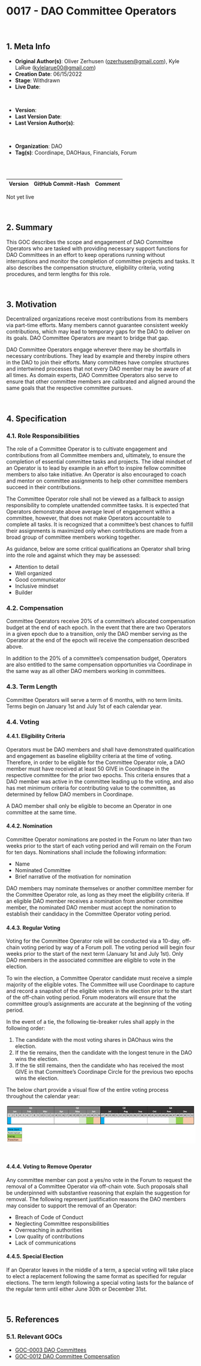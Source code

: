 # 0017 - DAO Committee Operators

<br>

## 1. Meta Info
* **Original Author(s)**: Oliver Zerhusen ([ozerhusen@gmail.com](mailto:ozerhusen@gmail.com)), Kyle LaRue ([kylelarue00@gmail.com](mailto:kylelarue00@gmail.com)) 
* **Creation Date**: 06/15/2022
* **Stage**: Withdrawn
* **Live Date**:

<br>

* **Version**:
* **Last Version Date**:
* **Last Version Author(s)**:

<br>

* **Organization**: DAO
* **Tag(s)**: Coordinape, DAOHaus, Financials, Forum

<br>

<br>

| Version | GitHub Commit-Hash | Comment |
| - | - | - |
Not yet live

<br>

## 2. Summary

This GOC describes the scope and engagement of DAO Committee Operators who are tasked with providing necessary support functions for DAO Committees in an effort to keep operations running without interruptions and monitor the completion of committee projects and tasks. It also describes the compensation structure, eligibility criteria, voting procedures, and term lengths for this role.

<br>

## 3. Motivation

Decentralized organizations receive most contributions from its members via part-time efforts. Many members cannot guarantee consistent weekly contributions, which may lead to temporary gaps for the DAO to deliver on its goals. DAO Committee Operators are meant to bridge that gap.

DAO Committee Operators engage wherever there may be shortfalls in necessary contributions. They lead by example and thereby inspire others in the DAO to join their efforts. Many committees have complex structures and intertwined processes that not every DAO member may be aware of at all times. As domain experts, DAO Committee Operators also serve to ensure that other committee members are calibrated and aligned around the same goals that the respective committee pursues.

<br>

## 4. Specification


### 4.1. Role Responsibilities

The role of a Committee Operator is to cultivate engagement and contributions from all Committee members and, ultimately, to ensure the completion of essential committee tasks and projects. The ideal mindset of an Operator is to lead by example in an effort to inspire fellow committee members to also take initiative. An Operator is also encouraged to coach and mentor on committee assignments to help other committee members succeed in their contributions.  

The Committee Operator role shall not be viewed as a fallback to assign responsibility to complete unattended committee tasks. It is expected that Operators demonstrate above average level of engagement within a committee, however, that does not make Operators accountable to complete all tasks. It is recognized that a committee’s best chances to fulfill their assignments is maximized only when contributions are made from a broad group of committee members working together.

As guidance, below are some critical qualifications an Operator shall bring into the role and against which they may be assessed:



* Attention to detail
* Well organized
* Good communicator
* Inclusive mindset
* Builder


### 4.2. Compensation

Committee Operators receive 20% of a committee’s allocated compensation budget at the end of each epoch. In the event that there are two Operators in a given epoch due to a transition, only the DAO member serving as the Operator at the end of the epoch will receive the compensation described above. 

In addition to the 20% of a committee’s compensation budget, Operators are also entitled to the same compensation opportunities via Coordinape in the same way as all other DAO members working in committees.


### 4.3. Term Length

Committee Operators will serve a term of 6 months, with no term limits. Terms begin on January 1st and July 1st of each calendar year. 


### 4.4. Voting


#### 4.4.1. Eligibility Criteria

Operators must be DAO members and shall have demonstrated qualification and engagement as baseline eligibility criteria at the time of voting. Therefore, in order to be eligible for the Committee Operator role, a DAO member must have received at least 50 GIVE in Coordinape in the respective committee for the prior two epochs. This criteria ensures that a DAO member was active in the committee leading up to the voting, and also has met minimum criteria for contributing value to the committee, as determined by fellow DAO members in Coordinape.

A DAO member shall only be eligible to become an Operator in one committee at the same time.


#### 4.4.2. Nomination

Committee Operator nominations are posted in the Forum no later than two weeks prior to the start of each voting period and will remain on the Forum for ten days. Nominations shall include the following information:

* Name
* Nominated Committee
* Brief narrative of the motivation for nomination

DAO members may nominate themselves or another committee member for the Committee Operator role, as long as they meet the eligibility criteria. If an eligible DAO member receives a nomination from another committee member, the nominated DAO member must accept the nomination to establish their candidacy in the Committee Operator voting period. 


#### 4.4.3. Regular Voting

Voting for the Committee Operator role will be conducted via a 10-day, off-chain voting period by way of a Forum poll. The voting period will begin four weeks prior to the start of the next term (January 1st and July 1st). Only DAO members in the associated committee are eligible to vote in the election.

To win the election, a Committee Operator candidate must receive a simple majority of the eligible votes. The Committee will use Coordinape to capture and record a snapshot of the eligible voters in the election prior to the start of the off-chain voting period. Forum moderators will ensure that the committee group’s assignments are accurate at the beginning of the voting period. 

In the event of a tie, the following tie-breaker rules shall apply in the following order:



1. The candidate with the most voting shares in DAOhaus wins the election.
2. If the tie remains, then the candidate with the longest tenure in the DAO wins the election. 
3. If the tie still remains, then the candidate who has received the most GIVE in that Committee’s Coordinape Circle for the previous two epochs wins the election. 

The below chart provide a visual flow of the entire voting process throughout the calendar year:

![DAO Operator Voting Cycle](https://github.com/ZorroZ77/docs/blob/Main/.gitbook/assets/DAO%20Operator%20Voting%20Cycle.png)

<br>

#### 4.4.4. Voting to Remove Operator

Any committee member can post a yes/no vote in the Forum to request the removal of a Committee Operator via off-chain vote. Such proposals shall be underpinned with substantive reasoning that explain the suggestion for removal. The following represent justification reasons the DAO members may consider to support the removal of an Operator:

* Breach of Code of Conduct
* Neglecting Committee responsibilities
* Overreaching in authorities
* Low quality of contributions
* Lack of communications


#### 4.4.5. Special Election

If an Operator leaves in the middle of a term, a special voting will take place to elect a replacement following the same format as specified for regular elections. The term length following a special voting lasts for the balance of the regular term until either June 30th or December 31st.

<br>

## 5. References


### 5.1. Relevant GOCs



* [GOC-0003 DAO Committees](https://gocs.graphadvocates.com/gocs/goc-0010-0019/0012-dao-committee-compensation)
* [GOC-0012 DAO Committee Compensation](https://gocs.graphadvocates.com/gocs/goc-0010-0019/0013-graph-advocates-program-application)
